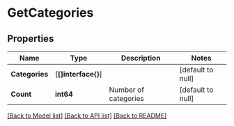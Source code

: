 # GetCategories

## Properties
Name | Type | Description | Notes
------------ | ------------- | ------------- | -------------
**Categories** | [**[]interface{}**] |  | [default to null]
**Count** | **int64** | Number of categories | [default to null]

[[Back to Model list]](../README.md#documentation-for-models) [[Back to API list]](../README.md#documentation-for-api-endpoints) [[Back to README]](../README.md)


